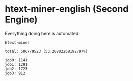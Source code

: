 # htext-miner-english (Second Engine)

Everything doing here is automated.

```
htext-miner

total: 5067/9523 (53.20802268192797%)

job0: 1141
job1: 1291
job2: 1723
job3: 912
```